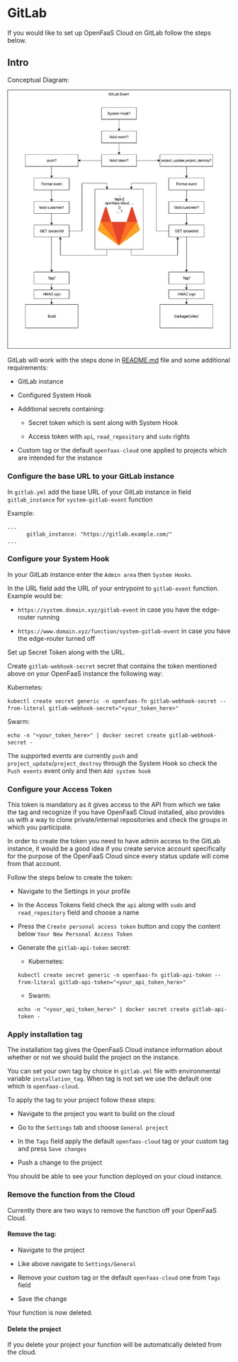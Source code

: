 # GitLab

If you would like to set up OpenFaaS Cloud on GitLab follow the steps below.

## Intro

Conceptual Diagram:

![GitLab Event](./gitlab-event-conceptual.jpg)

GitLab will work with the steps done in [README.md](/README.md) file and some additional requirements:

* GitLab instance

* Configured System Hook

* Additional secrets containing:

  * Secret token which is sent along with System Hook

  * Access token with `api`, `read_repository` and `sudo` rights

* Custom tag or the default `openfaas-cloud` one applied to projects which are intended for the instance

### Configure the base URL to your GitLab instance

In `gitlab.yml` add the base URL of your GitLab instance in field `gitlab_instance` for `system-gitlab-event` function

Example:

```
...
      gitlab_instance: "https://gitlab.example.com/"
...
```

### Configure your System Hook

In your GitLab instance enter the `Admin area` then `System Hooks`.

In the URL field add the URL of your entrypoint to `gitlab-event` function. Example would be:

* `https://system.domain.xyz/gitlab-event` in case you have the edge-router running

* `https://www.domain.xyz/function/system-gitlab-event` in case you have the edge-router turned off

Set up Secret Token along with the URL.

Create `gitlab-webhook-secret` secret that contains the token mentioned above on your OpenFaaS instance the following way:

Kubernetes:

```
kubectl create secret generic -n openfaas-fn gitlab-webhook-secret --from-literal gitlab-webhook-secret="<your_token_here>"
```

Swarm:

```
echo -n "<your_token_here>" | docker secret create gitlab-webhook-secret -
```


The supported events are currently `push` and `project_update`/`project_destroy` through the System Hook so check the `Push events` event only and then `Add system hook`

### Configure your Access Token

This token is mandatory as it gives access to the API from which we take the tag and recognize if you have OpenFaaS Cloud installed, also provides us with a way to clone private/internal repositories and check the groups in which you participate.

In order to create the token you need to have admin access to the GitLab instance, it would be a good idea if you create service account specifically for the purpose of the OpenFaaS Cloud since every status update will come from that account.

Follow the steps below to create the token:

* Navigate to the Settings in your profile

* In the Access Tokens field check the `api` along with `sudo` and `read_repository` field and choose a name

* Press the `Create personal access token` button and copy the content below `Your New Personal Access Token`

* Generate the `gitlab-api-token` secret:

  * Kubernetes:

  ```
  kubectl create secret generic -n openfaas-fn gitlab-api-token --from-literal gitlab-api-token="<your_api_token_here>"
  ```

  * Swarm:

  ```
  echo -n "<your_api_token_here>" | docker secret create gitlab-api-token -
  ```

### Apply installation tag

The installation tag gives the OpenFaaS Cloud instance information about whether or not we should build the project on the instance.

You can set your own tag by choice in `gitlab.yml` file with environmental variable `installation_tag`. When tag is not set we use the default one which is `openfaas-cloud`.

To apply the tag to your project follow these steps:

* Navigate to the project you want to build on the cloud

* Go to the `Settings` tab and choose `General project`

* In the `Tags` field apply the default `openfaas-cloud` tag or your custom tag and press `Save changes`

* Push a change to the project

You should be able to see your function deployed on your cloud instance.

### Remove the function from the Cloud

Currently there are two ways to remove the function off your OpenFaaS Cloud.

#### Remove the tag:

* Navigate to the project

* Like above navigate to `Settings/General`

* Remove your custom tag or the default `openfaas-cloud` one from `Tags` field

* Save the change

Your function is now deleted.

#### Delete the project

If you delete your project your function will be automatically deleted from the cloud.